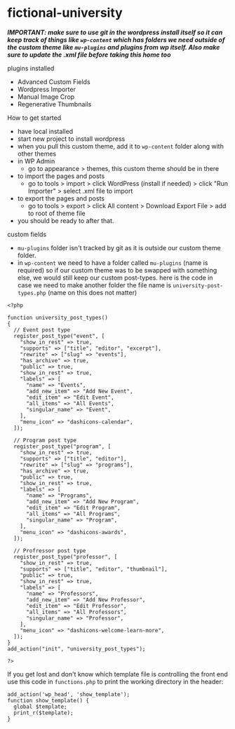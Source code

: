 # fictional-university

***IMPORTANT: make sure to use git in the wordpress install itself so it can keep track of things like ```wp-content``` which has folders we need outside of the custom theme like ```mu-plugins``` and plugins from wp itself. Also make sure to update the .xml file before taking this home too***

plugins installed
- Advanced Custom Fields
- Wordpress Importer
- Manual Image Crop
- Regenerative Thumbnails

How to get started
- have local installed
- start new project to install wordpress
- when you pull this custom theme, add it to ```wp-content``` folder along with other themes
- in WP Admin
    - go to appearance > themes, this custom theme should be in there
- to import the pages and posts
    - go to tools > import > click WordPress (install if needed) > click "Run Importer" > select .xml file to import
- to export the pages and posts
    - go to tools > export > click All content > Download Export File > add to root of theme file
- you should be ready to after that.


custom fields
- ```mu-plugins``` folder isn't tracked by git as it is outside our custom theme folder. 
- in ```wp-content``` we need to have a folder called  ```mu-plugins``` (name is required) so if our custom theme was to be swapped with something else, we would still keep our custom post-types. here is the code in case we need to make another folder the file name is ```university-post-types.php``` (name on this does not matter)

```
<?php

function university_post_types()
{
  // Event post type
  register_post_type("event", [
    "show_in_rest" => true,
    "supports" => ["title", "editor", "excerpt"],
    "rewrite" => ["slug" => "events"],
    "has_archive" => true,
    "public" => true,
    "show_in_rest" => true,
    "labels" => [
      "name" => "Events",
      "add_new_item" => "Add New Event",
      "edit_item" => "Edit Event",
      "all_items" => "All Events",
      "singular_name" => "Event",
    ],
    "menu_icon" => "dashicons-calendar",
  ]);

  // Program post type
  register_post_type("program", [
    "show_in_rest" => true,
    "supports" => ["title", "editor"],
    "rewrite" => ["slug" => "programs"],
    "has_archive" => true,
    "public" => true,
    "show_in_rest" => true,
    "labels" => [
      "name" => "Programs",
      "add_new_item" => "Add New Program",
      "edit_item" => "Edit Program",
      "all_items" => "All Programs",
      "singular_name" => "Program",
    ],
    "menu_icon" => "dashicons-awards",
  ]);

  // Profressor post type
  register_post_type("professor", [
    "show_in_rest" => true,
    "supports" => ["title", "editor", "thumbnail"],
    "public" => true,
    "show_in_rest" => true,
    "labels" => [
      "name" => "Professors",
      "add_new_item" => "Add New Professor",
      "edit_item" => "Edit Professor",
      "all_items" => "All Professors",
      "singular_name" => "Professor",
    ],
    "menu_icon" => "dashicons-welcome-learn-more",
  ]);
}
add_action("init", "university_post_types");

?>

```

If you get lost and don't know which template file is controlling the front end use this code in ```functions.php``` to print the working directory in the header:
```
add_action('wp_head', 'show_template');
function show_template() {
  global $template;
  print_r($template);
}
```



